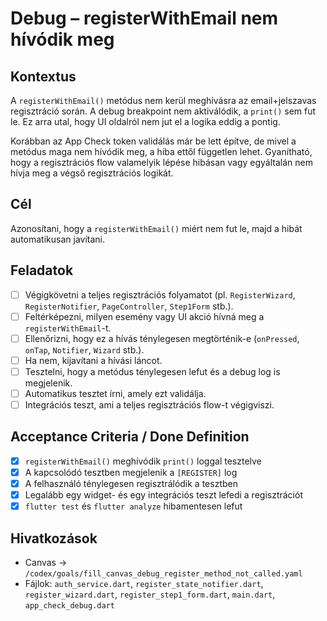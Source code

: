 # Debug – registerWithEmail nem hívódik meg

## Kontextus

A `registerWithEmail()` metódus nem kerül meghívásra az email+jelszavas regisztráció során. A debug breakpoint nem aktiválódik, a `print()` sem fut le. Ez arra utal, hogy UI oldalról nem jut el a logika eddig a pontig.

Korábban az App Check token validálás már be lett építve, de mivel a metódus maga nem hívódik meg, a hiba ettől független lehet. Gyanítható, hogy a regisztrációs flow valamelyik lépése hibásan vagy egyáltalán nem hívja meg a végső regisztrációs logikát.

## Cél

Azonosítani, hogy a `registerWithEmail()` miért nem fut le, majd a hibát automatikusan javítani.

## Feladatok

- [ ] Végigkövetni a teljes regisztrációs folyamatot (pl. `RegisterWizard`, `RegisterNotifier`, `PageController`, `Step1Form` stb.).
- [ ] Feltérképezni, milyen esemény vagy UI akció hívná meg a `registerWithEmail`-t.
- [ ] Ellenőrizni, hogy ez a hívás ténylegesen megtörténik-e (`onPressed`, `onTap`, `Notifier`, `Wizard` stb.).
- [ ] Ha nem, kijavítani a hívási láncot.
- [ ] Tesztelni, hogy a metódus ténylegesen lefut és a debug log is megjelenik.
- [ ] Automatikus tesztet írni, amely ezt validálja.
- [ ] Integrációs teszt, ami a teljes regisztrációs flow-t végigviszi.

## Acceptance Criteria / Done Definition

- [x] `registerWithEmail()` meghívódik `print()` loggal tesztelve
- [x] A kapcsolódó tesztben megjelenik a `[REGISTER]` log
- [x] A felhasználó ténylegesen regisztrálódik a tesztben
- [x] Legalább egy widget- és egy integrációs teszt lefedi a regisztrációt
- [x] `flutter test` és `flutter analyze` hibamentesen lefut

## Hivatkozások

- Canvas → `/codex/goals/fill_canvas_debug_register_method_not_called.yaml`
- Fájlok: `auth_service.dart`, `register_state_notifier.dart`, `register_wizard.dart`, `register_step1_form.dart`, `main.dart`, `app_check_debug.dart`
